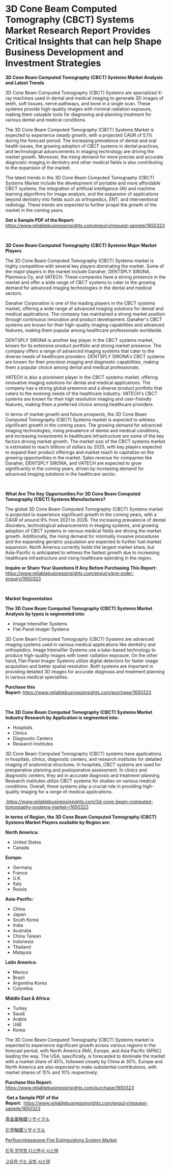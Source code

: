 <p><h1>3D Cone Beam Computed Tomography (CBCT) Systems Market Research Report Provides Critical Insights that can help Shape Business Development and Investment Strategies</h1></p><p><strong>3D Cone Beam Computed Tomography (CBCT) Systems Market Analysis and Latest Trends</strong></p>
<p><p>3D Cone Beam Computed Tomography (CBCT) Systems are specialized X-ray machines used in dental and medical imaging to generate 3D images of teeth, soft tissues, nerve pathways, and bone in a single scan. These systems provide high-quality images with minimal radiation exposure, making them valuable tools for diagnosing and planning treatment for various dental and medical conditions.</p><p>The 3D Cone Beam Computed Tomography (CBCT) Systems Market is expected to experience steady growth, with a projected CAGR of 5.1% during the forecast period. The increasing prevalence of dental and oral health issues, the growing adoption of CBCT systems in dental practices, and technological advancements in imaging technology are driving the market growth. Moreover, the rising demand for more precise and accurate diagnostic imaging in dentistry and other medical fields is also contributing to the expansion of the market.</p><p>The latest trends in the 3D Cone Beam Computed Tomography (CBCT) Systems Market include the development of portable and more affordable CBCT systems, the integration of artificial intelligence (AI) and machine learning algorithms for image analysis, and the expansion of applications beyond dentistry into fields such as orthopedics, ENT, and interventional radiology. These trends are expected to further propel the growth of the market in the coming years.</p></p>
<p><strong>Get a Sample PDF of the Report:&nbsp;</strong> <a href="https://www.reliablebusinessinsights.com/enquiry/request-sample/1650323">https://www.reliablebusinessinsights.com/enquiry/request-sample/1650323</a></p>
<p>&nbsp;</p>
<p><strong>3D Cone Beam Computed Tomography (CBCT) Systems Major Market Players</strong></p>
<p><p>The 3D Cone Beam Computed Tomography (CBCT) Systems market is highly competitive with several key players dominating the market. Some of the major players in the market include Danaher, DENTSPLY SIRONA, Planmeca Oy, and VATECH. These companies have a strong presence in the market and offer a wide range of CBCT systems to cater to the growing demand for advanced imaging technologies in the dental and medical sectors.</p><p>Danaher Corporation is one of the leading players in the CBCT systems market, offering a wide range of advanced imaging solutions for dental and medical applications. The company has maintained a strong market position through continuous innovation and product development. Danaher's CBCT systems are known for their high-quality imaging capabilities and advanced features, making them popular among healthcare professionals worldwide.</p><p>DENTSPLY SIRONA is another key player in the CBCT systems market, known for its extensive product portfolio and strong market presence. The company offers a range of advanced imaging systems that cater to the diverse needs of healthcare providers. DENTSPLY SIRONA's CBCT systems are known for their precision imaging and diagnostic capabilities, making them a popular choice among dental and medical professionals.</p><p>VATECH is also a prominent player in the CBCT systems market, offering innovative imaging solutions for dental and medical applications. The company has a strong global presence and a diverse product portfolio that caters to the evolving needs of the healthcare industry. VATECH's CBCT systems are known for their high resolution imaging and user-friendly features, making them a preferred choice among healthcare providers.</p><p>In terms of market growth and future prospects, the 3D Cone Beam Computed Tomography (CBCT) Systems market is expected to witness significant growth in the coming years. The growing demand for advanced imaging technologies, rising prevalence of dental and medical conditions, and increasing investments in healthcare infrastructure are some of the key factors driving market growth. The market size of the CBCT systems market is estimated to reach billions of dollars by 2025, with key players expected to expand their product offerings and market reach to capitalize on the growing opportunities in the market. Sales revenue for companies like Danaher, DENTSPLY SIRONA, and VATECH are expected to grow significantly in the coming years, driven by increasing demand for advanced imaging solutions in the healthcare sector.</p></p>
<p>&nbsp;</p>
<p><strong>What Are The Key Opportunities For 3D Cone Beam Computed Tomography (CBCT) Systems Manufacturers?</strong></p>
<p><p>The global 3D Cone Beam Computed Tomography (CBCT) Systems market is projected to experience significant growth in the coming years, with a CAGR of around 9% from 2021 to 2026. The increasing prevalence of dental disorders, technological advancements in imaging systems, and growing adoption of CBCT systems in various medical fields are driving the market growth. Additionally, the rising demand for minimally invasive procedures and the expanding geriatric population are expected to further fuel market expansion. North America currently holds the largest market share, but Asia-Pacific is anticipated to witness the fastest growth due to increasing healthcare infrastructure and rising healthcare spending in the region.</p></p>
<p><strong>Inquire or Share Your Questions If Any Before Purchasing This Report:</strong> <a href="https://www.reliablebusinessinsights.com/enquiry/pre-order-enquiry/1650323">https://www.reliablebusinessinsights.com/enquiry/pre-order-enquiry/1650323</a></p>
<p>&nbsp;</p>
<p><strong>Market Segmentation</strong></p>
<p><strong>The 3D Cone Beam Computed Tomography (CBCT) Systems Market Analysis by types is segmented into:</strong></p>
<p><ul><li>Image Intensifier Systems</li><li>Flat-Panel Imager Systems</li></ul></p>
<p><p>3D Cone Beam Computed Tomography (CBCT) Systems are advanced imaging systems used in various medical applications like dentistry and orthopedics. Image Intensifier Systems use a tube-based technology to produce high-quality images with lower radiation exposure. On the other hand, Flat-Panel Imager Systems utilize digital detectors for faster image acquisition and better spatial resolution. Both systems are important in providing detailed 3D images for accurate diagnosis and treatment planning in various medical specialties.</p></p>
<p><strong>Purchase this Report:&nbsp;</strong><a href="https://www.reliablebusinessinsights.com/purchase/1650323">https://www.reliablebusinessinsights.com/purchase/1650323</a></p>
<p>&nbsp;</p>
<p><strong>The 3D Cone Beam Computed Tomography (CBCT) Systems Market Industry Research by Application is segmented into:</strong></p>
<p><ul><li>Hospitals</li><li>Clinics</li><li>Diagnostic Centers</li><li>Research Institutes</li></ul></p>
<p><p>3D Cone Beam Computed Tomography (CBCT) systems have applications in hospitals, clinics, diagnostic centers, and research institutes for detailed imaging of anatomical structures. In hospitals, CBCT systems are used for preoperative planning and postoperative assessment. In clinics and diagnostic centers, they aid in accurate diagnosis and treatment planning. Research institutes utilize CBCT systems for studies on various medical conditions. Overall, these systems play a crucial role in providing high-quality imaging for a range of medical applications.</p></p>
<p><a href="https://www.reliablebusinessinsights.com/3d-cone-beam-computed-tomography-systems-market-r1650323">&nbsp;https://www.reliablebusinessinsights.com/3d-cone-beam-computed-tomography-systems-market-r1650323</a></p>
<p><strong>In terms of Region, the 3D Cone Beam Computed Tomography (CBCT) Systems Market Players available by Region are:</strong></p>
<p>
    <p> <strong> North America: </strong>
        <ul>
            <li>United States</li>
            <li>Canada</li>
        </ul>
        </p> 
    <p> <strong> Europe: </strong>
        <ul>
            <li>Germany</li>
            <li>France</li>
            <li>U.K.</li>
            <li>Italy</li>
            <li>Russia</li>
        </ul>
        </p> 
    <p> <strong> Asia-Pacific: </strong>
        <ul>
            <li>China</li>
            <li>Japan</li>
            <li>South Korea</li>
            <li>India</li>
            <li>Australia</li>
            <li>China Taiwan</li>
            <li>Indonesia</li>
            <li>Thailand</li>
            <li>Malaysia</li>
        </ul>
        </p> 
    <p> <strong> Latin America: </strong>
        <ul>
            <li>Mexico</li>
            <li>Brazil</li>
            <li>Argentina Korea</li>
            <li>Colombia</li>
        </ul>
        </p> 
    <p> <strong> Middle East & Africa: </strong>
        <ul>
            <li>Turkey</li>
            <li>Saudi</li>
            <li>Arabia</li>
            <li>UAE</li>
            <li>Korea</li>
        </ul>
    </p>
    </p>
<p><p>The 3D Cone Beam Computed Tomography (CBCT) Systems market is expected to experience significant growth across various regions in the forecast period, with North America (NA), Europe, and Asia Pacific (APAC) leading the way. The USA, specifically, is forecasted to dominate the market with a market share of 45%, followed closely by China at 30%. Europe and North America are also expected to make substantial contributions, with market shares of 15% and 10% respectively.</p></p>
<p><strong>Purchase this Report: </strong><a href="https://www.reliablebusinessinsights.com/purchase/1650323">https://www.reliablebusinessinsights.com/purchase/1650323</a></p>
<p>&nbsp;<strong>Get a Sample PDF of the Report:&nbsp;&nbsp;</strong><a href="https://www.reliablebusinessinsights.com/enquiry/request-sample/1650323">https://www.reliablebusinessinsights.com/enquiry/request-sample/1650323</a></p>
<p><strong></strong></p>
<p><p><a href="https://github.com/BrittanyVon20231/Market-Research-Report-List-1/blob/main/189096594144.md">貴金属触媒リサイクル</a></p><p><a href="https://github.com/hwbcz413288296/Market-Research-Report-List-2/blob/main/473285594145.md">化学触媒リサイクル</a></p><p><a href="https://github.com/irfadac/Market-Research-Report-List-3/blob/main/perfluorohexanone-fire-extinguishing-system-market.md">Perfluorohexanone Fire Extinguishing System Market</a></p><p><a href="https://medium.com/@candidarowe2022/%ED%8A%B8%EB%9F%AD-%EC%9E%A5%EC%B0%A9%ED%98%95-%EB%B6%84%EC%82%AC%EA%B8%B0-%EC%8B%9C%EC%8A%A4%ED%85%9C-%EC%8B%9C%EC%9E%A5-%EC%9C%A0%ED%98%95-%EC%9D%91%EC%9A%A9-%EB%B0%8F-%EC%A7%80%EB%A6%AC%EC%97%90-%EB%8C%80%ED%95%9C-%EC%A2%85%ED%95%A9-%ED%8F%89%EA%B0%80-497c6fc9d609">트럭 장착형 디스펜서 시스템</a></p><p><a href="https://github.com/garnett961902/Market-Research-Report-List-1/blob/main/677650399987.md">고유량 산소 요법 시스템</a></p></p>